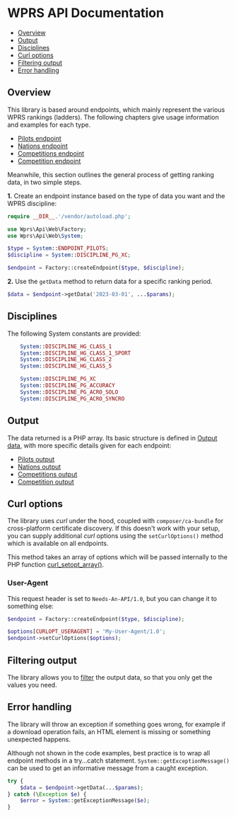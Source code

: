 # WPRS API Documentation

* [Overview](#overview)
* [Output](#output)
* [Disciplines](#disciplines)
* [Curl options](#curl-options)
* [Filtering output](#filtering-output)
* [Error handling](#error-handling)

## Overview

This library is based around endpoints, which mainly represent the various WPRS rankings
(ladders). The following chapters give usage information and examples for each type.

* [Pilots endpoint](pilots.md)
* [Nations endpoint](nations.md)
* [Competitions endpoint](competitions.md)
* [Competition endpoint](competition.md)

Meanwhile, this section outlines the general process of getting ranking data, in two simple steps.

**1.** Create an endpoint instance based on the type of data you want and the WPRS discipline:

 ```php
require __DIR__.'/vendor/autoload.php';

use Wprs\Api\Web\Factory;
use Wprs\Api\Web\System;

$type = System::ENDPOINT_PILOTS;
$discipline = System::DISCIPLINE_PG_XC;

$endpoint = Factory::createEndpoint($type, $discipline);
```

**2.** Use the `getData` method to return data for a specific ranking period.
```php
$data = $endpoint->getData('2023-03-01', ...$params);
```

## Disciplines

The following System constants are provided:

```php
    System::DISCIPLINE_HG_CLASS_1
    System::DISCIPLINE_HG_CLASS_1_SPORT
    System::DISCIPLINE_HG_CLASS_2
    System::DISCIPLINE_HG_CLASS_5

    System::DISCIPLINE_PG_XC
    System::DISCIPLINE_PG_ACCURACY
    System::DISCIPLINE_PG_ACRO_SOLO
    System::DISCIPLINE_PG_ACRO_SYNCRO
```

## Output
The data returned is a PHP array. Its basic structure is defined in [Output data](output.md),
with more specific details given for each endpoint:

* [Pilots output](pilots.md#output)
* [Nations output](nations.md#output)
* [Competitions output](competitions.md#output)
* [Competition output](competition.md#output)

## Curl options

The library uses _curl_ under the hood, coupled with `composer/ca-bundle` for cross-platform
certificate discovery. If this doesn't work with your setup, you can supply additional _curl_
options using the `setCurlOptions()` method which is available on all endpoints.

This method takes an array of options which will be passed internally to the PHP function
[curl_setopt_array()][curlsetopts].

### User-Agent
This request header is set to `Needs-An-API/1.0`, but you can change it to something else:

```php
$endpoint = Factory::createEndpoint($type, $discipline);

$options[CURLOPT_USERAGENT] = 'My-User-Agent/1.0';
$endpoint->setCurlOptions($options);
```

## Filtering output

The library allows you to [filter](filter.md) the output data, so that you only get the values you
need.

## Error handling

The library will throw an exception if something goes wrong, for example if a download operation
fails, an HTML element is missing or something unexpected happens.

Although not shown in the code examples, best practice is to wrap all endpoint methods in a
try...catch statement. `System::getExceptionMessage()` can be used to get an informative message
from a caught exception.

```php
try {
    $data = $endpoint->getData(...$params);
} catch (\Exception $e) {
    $error = System::getExceptionMessage($e);
}
```

[curlsetopts]: https://www.php.net/manual/en/function.curl-setopt-array.php
